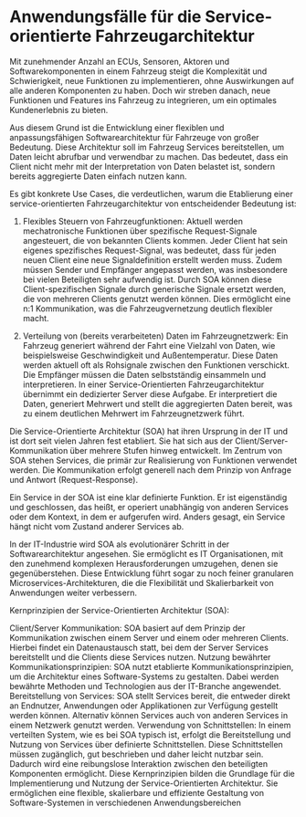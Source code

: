 # Anwendungsfälle für die Service-orientierte Fahrzeugarchitektur
 Mit zunehmender Anzahl an ECUs, Sensoren, Aktoren und Softwarekomponenten in einem Fahrzeug steigt die 
Komplexität und Schwierigkeit, neue Funktionen zu implementieren, ohne Auswirkungen auf alle anderen 
Komponenten zu haben. Doch wir streben danach, neue Funktionen und Features ins Fahrzeug zu integrieren, um 
ein optimales Kundenerlebnis zu bieten.

Aus diesem Grund ist die Entwicklung einer flexiblen und anpassungsfähigen Softwarearchitektur für Fahrzeuge 
von großer Bedeutung. Diese Architektur soll im Fahrzeug Services bereitstellen, um Daten leicht abrufbar und 
verwendbar zu machen. Das bedeutet, dass ein Client nicht mehr mit der Interpretation von Daten belastet ist, 
sondern bereits aggregierte Daten einfach nutzen kann.

Es gibt konkrete Use Cases, die verdeutlichen, warum die Etablierung einer service-orientierten 
Fahrzeugarchitektur von entscheidender Bedeutung ist:

1. Flexibles Steuern von Fahrzeugfunktionen: Aktuell werden mechatronische Funktionen über spezifische 
Request-Signale angesteuert, die von bekannten Clients kommen. Jeder Client hat sein eigenes spezifisches 
Request-Signal, was bedeutet, dass für jeden neuen Client eine neue Signaldefinition erstellt werden muss. Zudem 
müssen Sender und Empfänger angepasst werden, was insbesondere bei vielen Beteiligten sehr aufwendig ist. 
Durch SOA können diese Client-spezifischen Signale durch generische Signale ersetzt werden, die von mehreren Clients genutzt werden können. Dies ermöglicht eine n:1 Kommunikation, was die Fahrzeugvernetzung deutlich 
flexibler macht.

2. Verteilung von (bereits verarbeiteten) Daten im Fahrzeugnetzwerk: Ein Fahrzeug generiert während der 
Fahrt eine Vielzahl von Daten, wie beispielsweise Geschwindigkeit und Außentemperatur. Diese Daten werden 
aktuell oft als Rohsignale zwischen den Funktionen verschickt. Die Empfänger müssen die Daten selbstständig 
einsammeln und interpretieren. In einer Service-Orientierten Fahrzeugarchitektur übernimmt ein dedizierter Server 
diese Aufgabe. Er interpretiert die Daten, generiert Mehrwert und stellt die aggregierten Daten bereit, was zu einem 
deutlichen Mehrwert im Fahrzeugnetzwerk führt.

Die Service-Orientierte Architektur (SOA) hat ihren Ursprung in der IT und ist dort seit vielen Jahren fest etabliert. 
Sie hat sich aus der Client/Server-Kommunikation über mehrere Stufen hinweg entwickelt. Im Zentrum von SOA 
stehen Services, die primär zur Realisierung von Funktionen verwendet werden. Die Kommunikation erfolgt 
generell nach dem Prinzip von Anfrage und Antwort (Request-Response).

Ein Service in der SOA ist eine klar definierte Funktion. Er ist eigenständig und geschlossen, das heißt, er operiert 
unabhängig von anderen Services oder dem Kontext, in dem er aufgerufen wird. Anders gesagt, ein Service hängt 
nicht vom Zustand anderer Services ab.

In der IT-Industrie wird SOA als evolutionärer Schritt in der Softwarearchitektur angesehen. Sie ermöglicht es IT
Organisationen, mit den zunehmend komplexen Herausforderungen umzugehen, denen sie gegenüberstehen. 
Diese Entwicklung führt sogar zu noch feiner granularen Microservices-Architekturen, die die Flexibilität und 
Skalierbarkeit von Anwendungen weiter verbessern.

Kernprinzipien der Service-Orientierten Architektur (SOA):

 Client/Server Kommunikation: SOA basiert auf dem Prinzip der Kommunikation zwischen einem Server 
und einem oder mehreren Clients. Hierbei findet ein Datenaustausch statt, bei dem der Server Services 
bereitstellt und die Clients diese Services nutzen.
 Nutzung bewährter Kommunikationsprinzipien: SOA nutzt etablierte Kommunikationsprinzipien, um die 
Architektur eines Software-Systems zu gestalten. Dabei werden bewährte Methoden und Technologien aus 
der IT-Branche angewendet.
 Bereitstellung von Services: SOA stellt Services bereit, die entweder direkt an Endnutzer, Anwendungen 
oder Applikationen zur Verfügung gestellt werden können. Alternativ können Services auch von anderen 
Services in einem Netzwerk genutzt werden.
 Verwendung von Schnittstellen: In einem verteilten System, wie es bei SOA typisch ist, erfolgt die 
Bereitstellung und Nutzung von Services über definierte Schnittstellen. Diese Schnittstellen müssen 
zugänglich, gut beschrieben und daher leicht nutzbar sein. Dadurch wird eine reibungslose Interaktion 
zwischen den beteiligten Komponenten ermöglicht.
 Diese Kernprinzipien bilden die Grundlage für die Implementierung und Nutzung der Service-Orientierten 
Architektur. Sie ermöglichen eine flexible, skalierbare und effiziente Gestaltung von Software-Systemen in 
verschiedenen Anwendungsbereichen